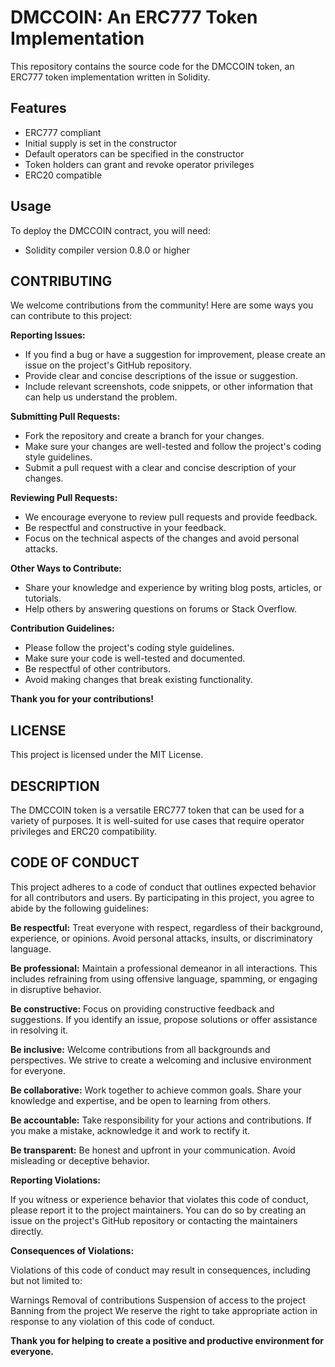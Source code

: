 # DMCCOIN: An ERC777 Token Implementation

This repository contains the source code for the DMCCOIN token, an ERC777 token implementation written in Solidity.

## Features
* ERC777 compliant
* Initial supply is set in the constructor
* Default operators can be specified in the constructor
* Token holders can grant and revoke operator privileges
* ERC20 compatible

## Usage
To deploy the DMCCOIN contract, you will need:
* Solidity compiler version 0.8.0 or higher

## CONTRIBUTING
We welcome contributions from the community! Here are some ways you can contribute to this project:

<strong>Reporting Issues:</strong>
* If you find a bug or have a suggestion for improvement, please create an issue on the project's GitHub repository.
* Provide clear and concise descriptions of the issue or suggestion.
* Include relevant screenshots, code snippets, or other information that can help us understand the problem.

<strong>Submitting Pull Requests:</strong>
* Fork the repository and create a branch for your changes.
* Make sure your changes are well-tested and follow the project's coding style guidelines.
* Submit a pull request with a clear and concise description of your changes.

<strong>Reviewing Pull Requests:</strong>
* We encourage everyone to review pull requests and provide feedback.
* Be respectful and constructive in your feedback.
* Focus on the technical aspects of the changes and avoid personal attacks.

<strong>Other Ways to Contribute:</strong>
* Share your knowledge and experience by writing blog posts, articles, or tutorials.
* Help others by answering questions on forums or Stack Overflow.

<strong>Contribution Guidelines:</strong>
* Please follow the project's coding style guidelines.
* Make sure your code is well-tested and documented.
* Be respectful of other contributors.
* Avoid making changes that break existing functionality.

<strong>Thank you for your contributions!</strong>

## LICENSE
This project is licensed under the MIT License.

## DESCRIPTION
The DMCCOIN token is a versatile ERC777 token that can be used for a variety of purposes. It is well-suited for use cases that require operator privileges and ERC20 compatibility.

## CODE OF CONDUCT
This project adheres to a code of conduct that outlines expected behavior for all contributors and users. By participating in this project, you agree to abide by the following guidelines:

<strong>Be respectful:</strong> Treat everyone with respect, regardless of their background, experience, or opinions. Avoid personal attacks, insults, or discriminatory language.

<strong>Be professional:</strong> Maintain a professional demeanor in all interactions. This includes refraining from using offensive language, spamming, or engaging in disruptive behavior.

<strong>Be constructive:</strong> Focus on providing constructive feedback and suggestions. If you identify an issue, propose solutions or offer assistance in resolving it.

<strong>Be inclusive:</strong> Welcome contributions from all backgrounds and perspectives. We strive to create a welcoming and inclusive environment for everyone.

<strong>Be collaborative:</strong> Work together to achieve common goals. Share your knowledge and expertise, and be open to learning from others.

<strong>Be accountable:</strong> Take responsibility for your actions and contributions. If you make a mistake, acknowledge it and work to rectify it.

<strong>Be transparent:</strong> Be honest and upfront in your communication. Avoid misleading or deceptive behavior.

<strong>Reporting Violations:</strong>

If you witness or experience behavior that violates this code of conduct, please report it to the project maintainers. You can do so by creating an issue on the project's GitHub repository or contacting the maintainers directly.

<strong>Consequences of Violations:</strong>

Violations of this code of conduct may result in consequences, including but not limited to:

Warnings
Removal of contributions
Suspension of access to the project
Banning from the project
We reserve the right to take appropriate action in response to any violation of this code of conduct.

<strong>Thank you for helping to create a positive and productive environment for everyone.</strong>
